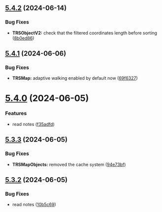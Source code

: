 ## [5.4.2](https://github.com/Torwent/SRL-T/compare/v5.4.1...v5.4.2) (2024-06-14)


### Bug Fixes

* **TRSObjectV2:** check that the filtered coordinates length before sorting ([8b0ed86](https://github.com/Torwent/SRL-T/commit/8b0ed8651bfefd4c76b17ac02bc60d21e0d45cd1))



## [5.4.1](https://github.com/Torwent/SRL-T/compare/v5.4.0...v5.4.1) (2024-06-06)


### Bug Fixes

* **TRSMap:** adaptive walking enabled by default now ([69f6327](https://github.com/Torwent/SRL-T/commit/69f63272f21b5c9f477984b9281a3063b85044b8))



# [5.4.0](https://github.com/Torwent/SRL-T/compare/v5.3.3...v5.4.0) (2024-06-05)


### Features

* read notes ([f35adfd](https://github.com/Torwent/SRL-T/commit/f35adfdd43c4fae3190c0a1d601111834fab8b6c))



## [5.3.3](https://github.com/Torwent/SRL-T/compare/v5.3.2...v5.3.3) (2024-06-05)


### Bug Fixes

* **TRSMapObjects:** removed the cache system ([94e73bf](https://github.com/Torwent/SRL-T/commit/94e73bf9516851921c03313db98b38c1c670aa89))



## [5.3.2](https://github.com/Torwent/SRL-T/compare/v5.3.1...v5.3.2) (2024-06-05)


### Bug Fixes

* read notes ([10b5c69](https://github.com/Torwent/SRL-T/commit/10b5c69381076bb009018a5df0aaa961afacc579))



